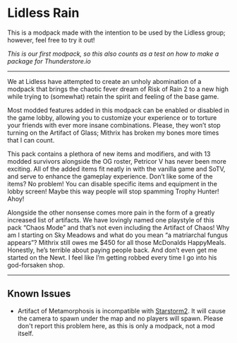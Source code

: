 # Lidless Rain
This is a modpack made with the intention to be used by the Lidless group; however, feel free to try it out!

_This is our first modpack, so this also counts as a test on how to make a package for Thunderstore.io_

---
We at Lidless have attempted to create an unholy abomination of a modpack that brings the chaotic fever dream of Risk of Rain 2 to a new high while trying to (somewhat) retain the spirit and feeling of the base game. 

Most modded features added in this modpack can be enabled or disabled in the game lobby, allowing you to customize your experience or to torture your friends with ever more insane combinations. Please, they won’t stop turning on the Artifact of Glass; Mithrix has broken my bones more times that I can count.

This pack contains a plethora of new items and modifiers, and with 13 modded survivors alongside the OG roster, Petricor V has never been more exciting. All of the added items fit neatly in with the vanilla game and SoTV, and serve to enhance the gameplay experience. Don’t like some of the items? No problem! You can disable specific items and equipment in the lobby screen! Maybe this way people will stop spamming Trophy Hunter! Ahoy!

Alongside the other nonsense comes more pain in the form of a greatly increased list of artifacts. We have lovingly named one playstyle of this pack “Chaos Mode” and that’s not even including the Artifact of Chaos! Why am I starting on Sky Meadows and what do you mean “a matriarchal fungus appears”? Mithrix still owes me $450 for all those McDonalds HappyMeals. Honestly, he’s terrible about paying people back. And don’t even get me started on the Newt. I feel like I’m getting robbed every time I go into his god-forsaken shop.

---
## Known Issues
- Artifact of Metamorphosis is incompatible with [Starstorm2](https://thunderstore.io/package/TeamMoonstorm/Starstorm2/). It will cause the camera to spawn under the map and no players will spawn. Please don't report this problem here, as this is only a modpack, not a mod itself.